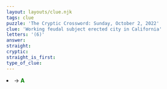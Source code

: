 ```yaml
---
layout: layouts/clue.njk
tags: clue
puzzle: 'The Cryptic Crossword: Sunday, October 2, 2022'
clue: 'Working feudal subject erected city in California'
letters: '(6)'
answer:
straight:
cryptic:
straight_is_first:
type_of_clue:
---
```

<li><i></i>→ <span style="color:green"><b> A</b></span></li>